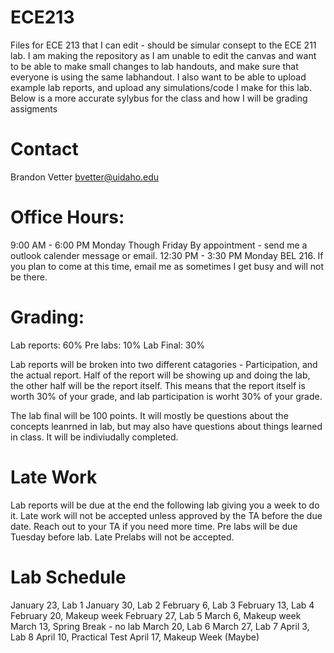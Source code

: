 # ECE213
Files for ECE 213 that I can edit - should be simular consept to the ECE 211 lab.
I am making the repository as I am unable to edit the canvas and want to be able to make small changes to lab handouts, and make sure that everyone is using the same labhandout.  I also want to be able to upload example lab reports, and upload any simulations/code I make for this lab.
Below is a more accurate sylybus for the class and how I will be grading assigments

# Contact
Brandon Vetter
bvetter@uidaho.edu

# Office Hours:
9:00 AM - 6:00 PM Monday Though Friday By appointment - send me a outlook calender message or email.
12:30 PM - 3:30 PM Monday BEL 216.  If you plan to come at this time, email me as sometimes I get busy and will not be there.

# Grading:
Lab reports: 60%
Pre labs: 10%
Lab Final: 30%

Lab reports will be broken into two different catagories - Participation, and the actual report.  Half of the report will be showing up and doing the lab, the other half will be the report itself.  This means that the report itself is worth 30% of your grade, and lab participation is worht 30% of your grade.

The lab final will be 100 points. It will mostly be questions about the concepts leanrned in lab, but may also have questions about things learned in class. It will be indiviudally completed.  

# Late Work
Lab reports will be due at the end the following lab giving you a week to do it.  Late work will not be accepted unless approved by the TA before the due date.  Reach out to your TA if you need more time.  Pre labs will be due Tuesday before lab.  Late Prelabs will not be accepted.

# Lab Schedule

January 23, Lab 1
January 30, Lab 2
February 6, Lab 3
February 13, Lab 4
February 20, Makeup week
February 27, Lab 5
March 6, Makeup week
March 13, Spring Break - no lab
March 20, Lab 6
March 27, Lab 7
April 3, Lab 8
April 10, Practical Test
April 17, Makeup Week (Maybe)

